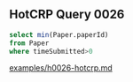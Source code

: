 
## HotCRP Query 0026
```sql
select min(Paper.paperId)
from Paper
where timeSubmitted>0
```
[examples/h0026-hotcrp.md](/examples/h0026-hotcrp.md)